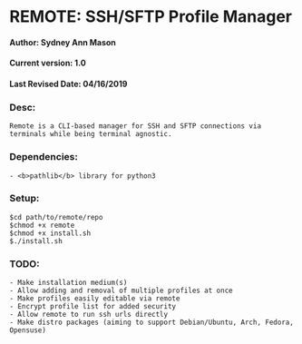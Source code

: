 # REMOTE: SSH/SFTP Profile Manager   
#### Author: Sydney Ann Mason
#### Current version: 1.0
#### Last Revised Date: 04/16/2019

### Desc:
    Remote is a CLI-based manager for SSH and SFTP connections via terminals while being terminal agnostic.

### Dependencies:
    - <b>pathlib</b> library for python3

### Setup:
```
$cd path/to/remote/repo
$chmod +x remote
$chmod +x install.sh
$./install.sh
```
### TODO:
    - Make installation medium(s)
    - Allow adding and removal of multiple profiles at once
    - Make profiles easily editable via remote
    - Encrypt profile list for added security
    - Allow remote to run ssh urls directly
    - Make distro packages (aiming to support Debian/Ubuntu, Arch, Fedora, Opensuse)

